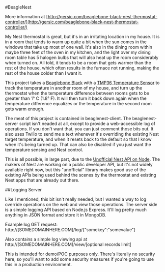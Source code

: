 #BeagleNest

More information at [http://gersic.com/beaglebone-black-nest-thermostat-controller/](http://gersic.com/beaglebone-black-nest-thermostat-controller/)

My Nest thermostat is great, but it's in an irritating location in my house. It is in a room that tends to warm up quite a bit when the sun comes in the windows that take up most of one wall. It's also in the dining room within maybe three feet of the oven in my kitchen, and the light over my dining room table has 5 halogen bulbs that will also heat up the room considerably when turned on. All told, it tends to be a room that gets warmer than the rest of the house, which often results in the furnace not running, making the rest of the house colder than I want it.

This project takes a [Beaglebone Black](http://beagleboard.org/products/beaglebone%20black) with a [TMP36 Temperature Sensor](https://www.sparkfun.com/products/10988) to track the temperature in another room of my house, and turn up the thermostat when the temperature difference between rooms gets to be greater than 1° C (1.8° F). It will then turn it back down again when the temperature difference equalizes or the temperature in the second room gets warm enough.

The meat of this project is contained in beaglenest-client. The beaglenest-server script isn't neaded at all, except to provide a web-accessible log of operations. If you don't want that, you can just comment those bits out. It also uses Twilio to send me a text whenever it's overriding the existing Nest target temperature, and when it resets back to the default so that I know when it's being turned up. That can also be disabled if you just want the temperature sensing and Nest control.

This is all possible, in large part, due to the [Unofficial Nest API on Node](https://github.com/wiredprairie/unofficial_nodejs_nest). The makers of Nest are working on a public developer API, but it's not widely available right now, but this "unofficial" library makes good use of the existing APIs being used behind the scenes by the thermostat and existing Nest apps that are already out there.

##Logging Server

Like I mentioned, this bit isn't really needed, but I wanted a way to log override operations on the web and view those operations. The server side is a simple logging API based on Node.js Express. It'll log pretty much anything in JSON format and store it in MongoDB.

Example log GET request: http://[SOMEDOMAINHERE.COM]/log/{"somekey":"somevalue"}


Also contains a simple log viewing api at  http://[SOMEDOMAINHERE.COM]/view/[optional records limit]

This is intended for demo/POC purposes only. There's literally no security here, so you'll want to add some security measures if you're going to use this in a production environment.